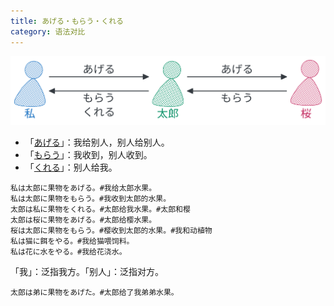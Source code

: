 ```yaml
---
title: あげる・もらう・くれる
category: 语法对比
---
```


![ageru-morau-kureru](/imgs/japanese-ageru-morau-kureru.svg)

- 「[あげる](../ageru)」：我给别人，别人给别人。
- 「[もらう](../morau)」：我收到，别人收到。
- 「[くれる](../kureru)」：别人给我。

```example
私は太郎に果物をあげる。#我给太郎水果。
私は太郎に果物をもらう。#我收到太郎的水果。
太郎は私に果物をくれる。#太郎给我水果。#太郎和樱
太郎は桜に果物をあげる。#太郎给樱水果。
桜は太郎に果物をもらう。#樱收到太郎的水果。#我和动植物
私は猫に餌をやる。#我给猫喂饲料。
私は花に水をやる。#我给花浇水。
```

「我」：泛指我方。「别人」：泛指对方。

```example
太郎は弟に果物をあげた。#太郎给了我弟弟水果。
```
